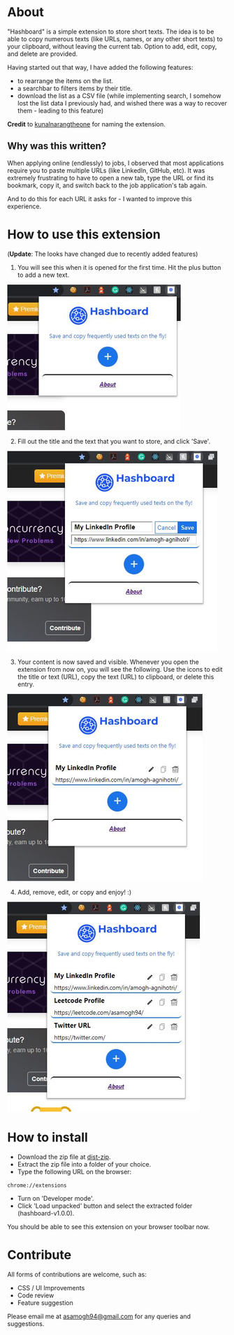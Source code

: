 # About

"Hashboard" is a simple extension to store short texts. The idea is to be able to copy numerous texts (like URLs, names, or any other short texts) to your clipboard, without leaving the current tab. Option to add, edit, copy, and delete are provided. 

Having started out that way, I have added the following features:
- to rearrange the items on the list.
- a searchbar to filters items by their title.
- download the list as a CSV file (while implementing search, I somehow lost the list data I previously had, and wished there was a way to recover them - leading to this feature)

**Credit** to [kunalnarangtheone](https://github.com/kunalnarangtheone/) for naming the extension.

## Why was this written?

When applying online (endlessly) to jobs, I observed that most applications require you to paste multiple URLs (like LinkedIn, GitHub, etc). It was extremely frustrating to have to open a new tab, type the URL or find its bookmark, copy it, and switch back to the job application's tab again. 

And to do this for each URL it asks for - I wanted to improve this experience.

# How to use this extension

(**Update**: The looks have changed due to recently added features)

1. You will see this when it is opened for the first time. Hit the plus button to add a new text.

![Alt](https://github.com/amogh94/hashboard/blob/master/screenshots/readme1.JPG "First Time")

2. Fill out the title and the text that you want to store, and click 'Save'. 

![Alt](https://github.com/amogh94/hashboard/blob/master/screenshots/readme2.JPG "Adding a new text")

3. Your content is now saved and visible. Whenever you open the extension from now on, you will see the following. Use the icons to edit the title or text (URL), copy the text (URL) to clipboard, or delete this entry.

![Alt](https://github.com/amogh94/hashboard/blob/master/screenshots/readme3.JPG "Added a new text")

4. Add, remove, edit, or copy and enjoy! :)

![Alt](https://github.com/amogh94/hashboard/blob/master/screenshots/readme4.JPG "Added a new text")

# How to install

- Download the zip file at [dist-zip](https://github.com/amogh94/hashboard/blob/master/dist-zip/hashboard-v1.0.0.zip).
- Extract the zip file into a folder of your choice.
- Type the following URL on the browser:
```
chrome://extensions
```
- Turn on 'Developer mode'.
- Click 'Load unpacked' button and select the extracted folder (hashboard-v1.0.0).

You should be able to see this extension on your browser toolbar now.

# Contribute

All forms of contributions are welcome, such as:
- CSS / UI Improvements
- Code review
- Feature suggestion

Please email me at asamogh94@gmail.com for any queries and suggestions.
